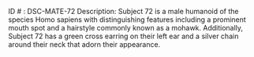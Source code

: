 ID # : DSC-MATE-72
Description: Subject 72 is a male humanoid of the species Homo sapiens with distinguishing features including a prominent mouth spot and a hairstyle commonly known as a mohawk. Additionally, Subject 72 has a green cross earring on their left ear and a silver chain around their neck that adorn their appearance.